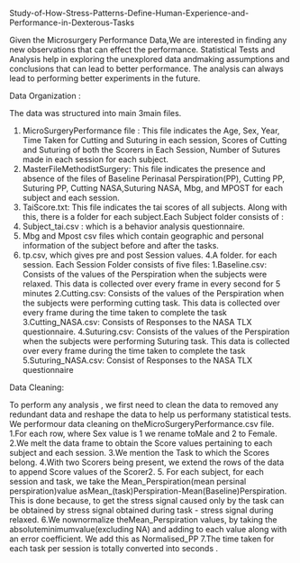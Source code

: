 Study-of-How-Stress-Patterns-Define-Human-Experience-and-Performance-in-Dexterous-Tasks

Given the Microsurgery Performance Data,We are interested in finding any new observations
that can effect the performance. Statistical Tests and Analysis help in exploring the unexplored
data andmaking assumptions and conclusions that can lead to better performance. The analysis
can always lead to performing better experiments in the future.

Data Organization :


The data was structured into main 3main files.
1. MicroSurgeryPerformance file :
This file indicates the Age, Sex, Year, Time Taken for Cutting and Suturing in each session, Scores
of Cutting and Suturing of both the Scorers in Each Session, Number of Sutures made in each
session for each subject.
2. MasterFileMethodistSurgery:
This file indicates the presence and absence of the files of Baseline Perinasal Perspiration(PP),
Cutting PP, Suturing PP, Cutting NASA,Suturing NASA, Mbg, and MPOST for each subject and
each session.
3. TaiScore.txt:
This file indicates the tai scores of all subjects.
Along with this, there is a folder for each subject.Each Subject folder consists of :
1. Subject_tai.csv : which is a behavior analysis questionnaire.
2. Mbg and Mpost csv files which contain geographic and personal information of the subject
before and after the tasks.
3. tp.csv, which gives pre and post Session values.
4.A folder. for each session.
Each Session Folder consists of five files:
1.Baseline.csv: Consists of the values of the Perspiration when the subjects were relaxed. This
data is collected over every frame in every second for 5 minutes
2.Cutting.csv: Consists of the values of the Perspiration when the subjects were performing
cutting task. This data is collected over every frame during the time taken to complete the task
3.Cutting_NASA.csv: Consists of Responses to the NASA TLX questionnaire.
4.Suturing.csv: Consists of the values of the Perspiration when the subjects were performing
Suturing task. This data is collected over every frame during the time taken to complete the task
5.Suturing_NASA.csv: Consist of Responses to the NASA TLX questionnaire


Data Cleaning:

To perform any analysis , we first need to clean the data to removed any redundant data and
reshape the data to help us performany statistical tests.
We performour data cleaning on theMicroSurgeryPerformance.csv file.
1.For each row, where Sex value is 1 we rename toMale and 2 to Female.
2.We melt the data frame to obtain the Score values pertaining to each subject and each session.
3.We mention the Task to which the Scores belong.
4.With two Scorers being present, we extend the rows of the data to append Score values of the
Scorer2.
5. For each subject, for each session and task, we take the Mean_Perspiration(mean persinal
perspiration)value asMean_(task)Perspiration-Mean(Baseline)Perspiration.
This is done because, to get the stress signal caused only by the task can be obtained by
stress signal obtained during task - stress signal during relaxed.
6.We nownormalize theMean_Perspiration values, by taking the absoluteminimumvalue(excluding
NA) and adding to each value along with an error coefficient. We add this as Normalised_PP
7.The time taken for each task per session is totally converted into seconds .
